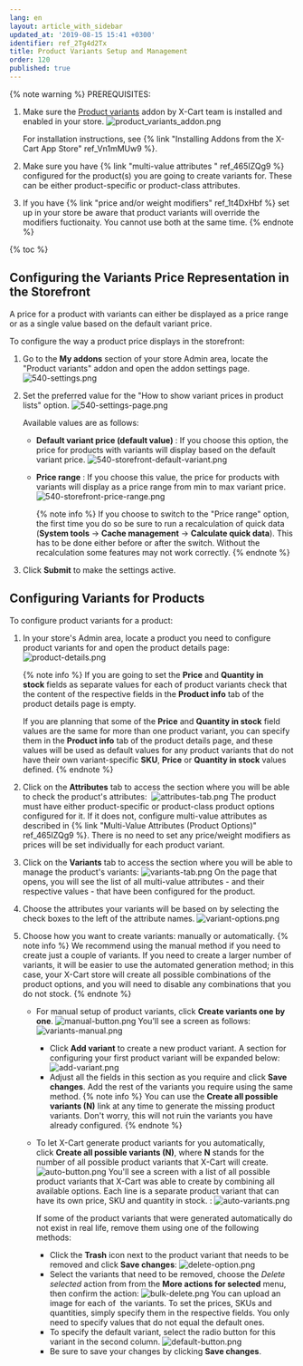 ```yaml
---
lang: en
layout: article_with_sidebar
updated_at: '2019-08-15 15:41 +0300'
identifier: ref_2Tg4d2Tx
title: Product Variants Setup and Management
order: 120
published: true
---
```

{% note warning %}
PREREQUISITES:
1. Make sure the [Product variants](https://market.x-cart.com/addons/product-variants.html "Product Variants Setup and Management") addon by X-Cart team is installed and enabled in your store. 
   ![product_variants_addon.png]({{site.baseurl}}/attachments/ref_2Tg4d2Tx/product_variants_addon.png)
   
   For installation instructions, see {% link "Installing Addons from the X-Cart App Store" ref_Vn1mMUw9 %}.

2. Make sure you have {% link "multi-value attributes " ref_465IZQg9 %} configured for the product(s) you are going to create variants for. These can be either product-specific or product-class attributes.

3. If you have {% link "price and/or weight modifiers" ref_1t4DxHbf %} set up in your store be aware that product variants will override the modifiers fuctionaity. You cannot use both at the same time.
{% endnote %}

{% toc %}

## Configuring the Variants Price Representation in the Storefront

A price for a product with variants can either be displayed as a price range or as a single value based on the default variant price.

To configure the way a product price displays in the storefront:

1. Go to the **My addons** section of your store Admin area, locate the "Product variants" addon and open the addon settings page.
   ![540-settings.png]({{site.baseurl}}/attachments/ref_2Tg4d2Tx/540-settings.png)

2. Set the preferred value for the "How to show variant prices in product lists" option. 
   ![540-settings-page.png]({{site.baseurl}}/attachments/ref_2Tg4d2Tx/540-settings-page.png)

   Available values are as follows:
   * **Default variant price (default value)** : If you choose this option, the price for products with variants will display based on the default variant price.
     ![540-storefront-default-variant.png]({{site.baseurl}}/attachments/ref_2Tg4d2Tx/540-storefront-default-variant.png)

   * **Price range** : If you choose this value, the price for products with variants will display as a price range from min to max variant price. 
     ![540-storefront-price-range.png]({{site.baseurl}}/attachments/ref_2Tg4d2Tx/540-storefront-price-range.png)

     {% note info %}
     If you choose to switch to the "Price range" option, the first time you do so be sure to run a recalculation of quick data (**System tools** -> **Cache management** -> **Calculate quick data**). This has to be done either before or after the switch. Without the recalculation some features may not work correctly.
     {% endnote %}
   
3. Click **Submit** to make the settings active.

## Configuring Variants for Products

To configure product variants for a product:

1.  In your store's Admin area, locate a product you need to configure product variants for and open the product details page:
    ![product-details.png]({{site.baseurl}}/attachments/ref_2Tg4d2Tx/product-details.png)
    
    {% note info %}
    If you are going to set the **Price** and **Quantity in stock** fields as separate values for each of product variants check that the content of the respective fields in the **Product info** tab of the product details page is empty. 
    
    If you are planning that some of the **Price** and **Quantity in stock** field values are the same for more than one product variant, you can specify them in the **Product info** tab of the product details page, and these values will be used as default values for any product variants that do not have their own variant-specific **SKU**, **Price** or **Quantity in stock** values defined.
    {% endnote %}

2.  Click on the **Attributes** tab to access the section where you will be able to check the product's attributes: 
    ![attributes-tab.png]({{site.baseurl}}/attachments/ref_2Tg4d2Tx/attributes-tab.png)
    The product must have either product-specific or product-class product options configured for it. If it does not, configure multi-value attributes as described in {% link "Multi-Value Attributes (Product Options)" ref_465IZQg9 %}. There is no need to set any price/weight modifiers as prices will be set individually for each product variant.

5.  Click on the **Variants** tab to access the section where you will be able to manage the product's variants:
    ![variants-tab.png]({{site.baseurl}}/attachments/ref_2Tg4d2Tx/variants-tab.png)
     On the page that opens, you will see the list of all multi-value attributes - and their respective values - that have been configured for the product.
    
6. Choose the attributes your variants will be based on by selecting the check boxes to the left of the attribute names. 
    ![variant-options.png]({{site.baseurl}}/attachments/ref_2Tg4d2Tx/variant-options.png)

7.  Choose how you want to create variants: manually or automatically. 
    {% note info %}
    We recommend using the manual method if you need to create just a couple of variants. If you need to create a larger number of variants, it will be easier to use the automated generation method; in this case, your X-Cart store will create all possible combinations of the product options, and you will need to disable any combinations that you do not stock.
    {% endnote %}

    * For manual setup of product variants, click **Create variants one by one**.
      ![manual-button.png]({{site.baseurl}}/attachments/ref_2Tg4d2Tx/manual-button.png)
      You'll see a screen as follows:
      ![variants-manual.png]({{site.baseurl}}/attachments/ref_2Tg4d2Tx/variants-manual.png)
      * Click **Add variant** to create a new product variant. A section for configuring your first product variant will be expanded below:
        ![add-variant.png]({{site.baseurl}}/attachments/ref_2Tg4d2Tx/add-variant.png)
      * Adjust all the fields in this section as you require and click **Save changes**. Add the rest of the variants you require using the same method.
         {% note info %}
         You can use the **Create all possible variants (N)** link at any time to generate the missing product variants. Don't worry, this will not ruin the variants you have already configured.
         {% endnote %}
    * To let X-Cart generate product variants for you automatically, click **Create all possible variants (N)**, where **N** stands for the number of all possible product variants that X-Cart will create.
      ![auto-button.png]({{site.baseurl}}/attachments/ref_2Tg4d2Tx/auto-button.png)
      You'll see a screen with a list of all possible product variants that X-Cart was able to create by combining all available options. Each line is a separate product variant that can have its own price, SKU and quantity in stock. :
      ![auto-variants.png]({{site.baseurl}}/attachments/ref_2Tg4d2Tx/auto-variants.png)
      
      If some of the product variants that were generated automatically do not exist in real life, remove them using one of the following methods:

      *   Click the **Trash** icon next to the product variant that needs to be removed and click **Save changes**:
          ![delete-option.png]({{site.baseurl}}/attachments/ref_2Tg4d2Tx/delete-option.png)
      *   Select the variants that need to be removed, choose the _Delete selected_ action from from the **More actions for selected** menu, then confirm the action:
          ![bulk-delete.png]({{site.baseurl}}/attachments/ref_2Tg4d2Tx/bulk-delete.png)
          You can upload an image for each of  the variants. To set the prices, SKUs and quantities, simply specify them in the respective fields. You only need to specify values that do not equal the default ones. 
      * To specify the default variant, select the radio button for this variant in the second column.
        ![default-button.png]({{site.baseurl}}/attachments/ref_2Tg4d2Tx/default-button.png)
       * Be sure to save your changes by clicking **Save changes**.
